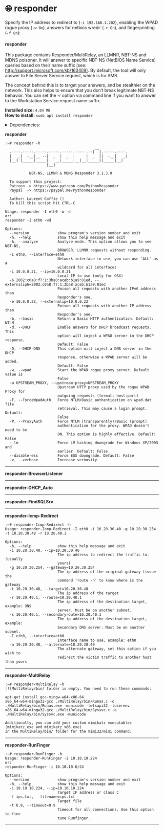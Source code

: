 # 🌐 responder

Specify the IP address to redirect to (`-i 192.168.1.202`), enabling the WPAD rogue proxy (`-w On`), answers for netbios wredir (`-r On`), and fingerprinting (`-f On`):

#### responder <a href="#responder" id="responder"></a>

This package contains Responder/MultiRelay, an LLMNR, NBT-NS and MDNS poisoner. It will answer to specific NBT-NS (NetBIOS Name Service) queries based on their name suffix (see: [http://support.microsoft.com/kb/163409)](http://support.microsoft.com/kb/163409\)). By default, the tool will only answer to File Server Service request, which is for SMB.

The concept behind this is to target your answers, and be stealthier on the network. This also helps to ensure that you don’t break legitimate NBT-NS behavior. You can set the -r option via command line if you want to answer to the Workstation Service request name suffix.

**Installed size:** `4.04 MB`\
**How to install:** `sudo apt install responder`

<details>

<summary>Dependencies:</summary>

* net-tools
* python3
* python3-netifaces
* python3-pkg-resources
* python3-pycryptodome
* python3-six

</details>

**responder**

```
:~# responder -h
                                         __
  .----.-----.-----.-----.-----.-----.--|  |.-----.----.
  |   _|  -__|__ --|  _  |  _  |     |  _  ||  -__|   _|
  |__| |_____|_____|   __|_____|__|__|_____||_____|__|
                   |__|

           NBT-NS, LLMNR & MDNS Responder 3.1.3.0

  To support this project:
  Patreon -> https://www.patreon.com/PythonResponder
  Paypal  -> https://paypal.me/PythonResponder

  Author: Laurent Gaffie ()
  To kill this script hit CTRL-C

Usage: responder -I eth0 -w -d
or:
responder -I eth0 -wd

Options:
  --version             show program's version number and exit
  -h, --help            show this help message and exit
  -A, --analyze         Analyze mode. This option allows you to see NBT-NS,
                        BROWSER, LLMNR requests without responding.
  -I eth0, --interface=eth0
                        Network interface to use, you can use 'ALL' as a
                        wildcard for all interfaces
  -i 10.0.0.21, --ip=10.0.0.21
                        Local IP to use (only for OSX)
  -6 2002:c0a8:f7:1:3ba8:aceb:b1a9:81ed, --externalip6=2002:c0a8:f7:1:3ba8:aceb:b1a9:81ed
                        Poison all requests with another IPv6 address than
                        Responder's one.
  -e 10.0.0.22, --externalip=10.0.0.22
                        Poison all requests with another IP address than
                        Responder's one.
  -b, --basic           Return a Basic HTTP authentication. Default: NTLM
  -d, --DHCP            Enable answers for DHCP broadcast requests. This
                        option will inject a WPAD server in the DHCP response.
                        Default: False
  -D, --DHCP-DNS        This option will inject a DNS server in the DHCP
                        response, otherwise a WPAD server will be added.
                        Default: False
  -w, --wpad            Start the WPAD rogue proxy server. Default value is
                        False
  -u UPSTREAM_PROXY, --upstream-proxy=UPSTREAM_PROXY
                        Upstream HTTP proxy used by the rogue WPAD Proxy for
                        outgoing requests (format: host:port)
  -F, --ForceWpadAuth   Force NTLM/Basic authentication on wpad.dat file
                        retrieval. This may cause a login prompt. Default:
                        False
  -P, --ProxyAuth       Force NTLM (transparently)/Basic (prompt)
                        authentication for the proxy. WPAD doesn't need to be
                        ON. This option is highly effective. Default: False
  --lm                  Force LM hashing downgrade for Windows XP/2003 and
                        earlier. Default: False
  --disable-ess         Force ESS downgrade. Default: False
  -v, --verbose         Increase verbosity.
```

***

**responder-BrowserListener**

***

**responder-DHCP\_Auto**

***

**responder-FindSQLSrv**

***

**responder-Icmp-Redirect**

```
:~# responder-Icmp-Redirect -h
Usage: responder-Icmp-Redirect -I eth0 -i 10.20.30.40 -g 10.20.30.254 -t 10.20.30.48 -r 10.20.40.1

Options:
  -h, --help            show this help message and exit
  -i 10.20.30.40, --ip=10.20.30.40
                        The ip address to redirect the traffic to. (usually
                        yours)
  -g 10.20.30.254, --gateway=10.20.30.254
                        The ip address of the original gateway (issue the
                        command 'route -n' to know where is the gateway
  -t 10.20.30.48, --target=10.20.30.48
                        The ip address of the target
  -r 10.20.40.1, --route=10.20.40.1
                        The ip address of the destination target, example: DNS
                        server. Must be on another subnet.
  -s 10.20.40.1, --secondaryroute=10.20.40.1
                        The ip address of the destination target, example:
                        Secondary DNS server. Must be on another subnet.
  -I eth0, --interface=eth0
                        Interface name to use, example: eth0
  -a 10.20.30.40, --alternate=10.20.30.40
                        The alternate gateway, set this option if you wish to
                        redirect the victim traffic to another host than yours
```

***

**responder-MultiRelay**

```
:~# responder-MultiRelay -h
[!]MultiRelay/bin/ folder is empty. You need to run these commands:

apt-get install gcc-mingw-w64-x86-64
x86_64-w64-mingw32-gcc ./MultiRelay/bin/Runas.c -o ./MultiRelay/bin/Runas.exe -municode -lwtsapi32 -luserenv
x86_64-w64-mingw32-gcc ./MultiRelay/bin/Syssvc.c -o ./MultiRelay/bin/Syssvc.exe -municode

Additionally, you can add your custom mimikatz executables (mimikatz.exe and mimikatz_x86.exe)
in the MultiRelay/bin/ folder for the mimi32/mimi command.
```

***

**responder-RunFinger**

```
:~# responder-RunFinger -h
Usage: responder-RunFinger -i 10.10.10.224
or:
responder-RunFinger -i 10.10.10.0/24

Options:
  --version             show program's version number and exit
  -h, --help            show this help message and exit
  -i 10.10.10.224, --ip=10.10.10.224
                        Target IP address or class C
  -f ips.txt, --filename=ips.txt
                        Target file
  -t 0.9, --timeout=0.9
                        Timeout for all connections. Use this option to fine
                        tune Runfinger.
```

***
